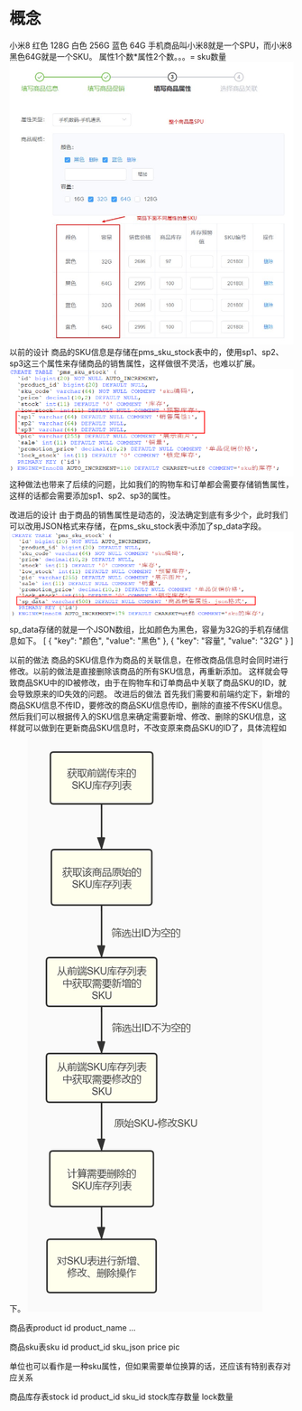 # 概念
小米8    红色    128G
        白色     256G
        蓝色     64G
手机商品叫小米8就是一个SPU，而小米8黑色64G就是一个SKU。
属性1个数*属性2个数。。。= sku数量
![image](https://github.com/syllable2009/myserver/blob/master/screenShots/%E6%89%8B%E6%9C%BAsku.jpg)
以前的设计
商品的SKU信息是存储在pms_sku_stock表中的，使用sp1、sp2、sp3这三个属性来存储商品的销售属性，这样做很不灵活，也难以扩展。
![image](https://github.com/syllable2009/myserver/blob/master/screenShots/sku1.png)
这种做法也带来了后续的问题，比如我们的购物车和订单都会需要存储销售属性，这样的话都会需要添加sp1、sp2、sp3的属性。

改进后的设计
由于商品的销售属性是动态的，没法确定到底有多少个，此时我们可以改用JSON格式来存储，在pms_sku_stock表中添加了sp_data字段。
![image](https://github.com/syllable2009/myserver/blob/master/screenShots/sku2.png)
sp_data存储的就是一个JSON数组，比如颜色为黑色，容量为32G的手机存储信息如下。
[
    {
        "key": "颜色",
        "value": "黑色"
    },
    {
        "key": "容量",
        "value": "32G"
    }
]

以前的做法
商品的SKU信息作为商品的关联信息，在修改商品信息时会同时进行修改。以前的做法是直接删除该商品的所有SKU信息，再重新添加。
这样就会导致商品SKU中的ID被修改，由于在购物车和订单商品中关联了商品SKU的ID，就会导致原来的ID失效的问题。
改进后的做法
首先我们需要和前端约定下，新增的商品SKU信息不传ID，要修改的商品SKU信息传ID，删除的直接不传SKU信息。
然后我们可以根据传入的SKU信息来确定需要新增、修改、删除的SKU信息，这样就可以做到在更新商品SKU信息时，不改变原来商品SKU的ID了，具体流程如下。
![image](https://github.com/syllable2009/myserver/blob/master/screenShots/sku3.png)


商品表product
id product_name ... 

商品sku表sku
id product_id sku_json price pic 

单位也可以看作是一种sku属性，但如果需要单位换算的话，还应该有特别表存对应关系

商品库存表stock
id product_id sku_id stock库存数量 lock数量






